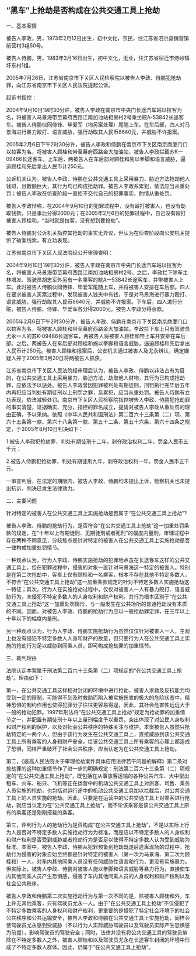 ## **“黑车”上抢劫是否构成在公共交通工具上抢劫**

一、基本案情

被告人李政，男，1973年2月12日出生，初中文化，农民，住江苏省泗洪县魏营镇前营村3组50号。

被告人侍鹏，男，1983年3月16日出生，初中文化，无业，住江苏省宿迁市侍岭镇圩东村1组。

2005年7月26日，江苏省南京市下关区人民检察院以被告人李政、侍鹏犯抢劫罪，向江苏省南京市下关区人民法院提起公诉。

起诉书指控：

2004年9月10日19时30分许，被告人李政在南京市中央门长途汽车站以拉客为名，将被害人马景海带至幕府西路江南加油站相房村2号乘坐皖A-53842长途客车。被告人侍鹏伙同侍锋、毕爱军（均另案处理）尾随上车。在车后部，四人对马景海进行暴力殴打、语言威胁，强行劫取其人民币8640元，并威胁不许报案。

2005年2月6日下午2时30分许，被告人李政和侍鹏在南京市下关区南京商厦门口以拉客为名，将被害人顾桂和带至幕府西路金大加油站，被告人李政拦截苏K一09486长途客车。上车后，两被告人在车后部对顾桂和施以拳脚和语言威胁，逼迫顾桂和先后拿出人民币计250元。

公诉机关认为，被告人李政、侍鹏在公共交通工具上采用暴力、胁迫方法抢劫他人钱财，且数额巨大，其行为均已构成抢劫罪。被告人李政系累犯，依法应当从重处罚；被告人李政在侦查阶段一直拒不交代自己的犯罪事实，酌情从重处罚。

被告人李政辩称，在2004年9月10日的犯罪过程中，没有殴打被害人，也没有劫取钱款，只是事后分得2000元；在2005年2月6日的犯罪过程中，自己没有殴打被害人顾桂和，“当时就是拉客，没有想到要抢劫”。

被告人侍鹏对公诉机关指控其抢劫的事实无异议，但认为在侦查阶段向公安机关提供了破案线索，有立功表现。

江苏省南京市下关区人民法院经公开审理查明：

2004年9月10日19时30分许，被告人李政在南京市中央门长途汽车站以拉客为名，将被害人马景海带至幕府西路江南加油站相房村2号。之后，李政拦下除车主林增发、驾驶员胡志军外另有一名乘客的皖A一53842长途客车，并带被害人上车。此时被告人侍鹏伙同侍锋、毕爱军尾随上车，并将被害人安排在车后部。四人在要求被害人买票过程中，发现被害人钱夹中有钱，于是对马景海进行暴力殴打、语言威胁，强行劫取其人民币8640元，并威胁不许报案。下车后，四人进行分赃，被告人侍鹏、侍锋、毕爱军各分得2000元，被告人李政分得余款。

2005年2月6日下午2时30分许，被告人李政、侍鹏在南京市下关区南京商厦门口以拉客为名，将被害人顾桂和带至幕府西路金大加油站。李政拦下车上只有驾驶员尤永一人的苏K-09486长途客车，两被告人将被害人顾桂和带上车并安排在车后部。之后，两被告人在车后部对顾桂和施以拳脚和语言威胁，逼迫顾桂和先后拿出人民币计250元。被害人顾桂和报案后，公安机关通过被害人及尤永辨认，确定嫌疑人并于2005年3月20日将两被告人抓获。

江苏省南京市下关区人民法院经审理后认为，被告人李政、侍鹏以非法占有为目的，在公共交通工具上采用暴力、胁迫方法，劫取他人财物，其行为已构成抢劫罪，应依法予以惩处。被告人李政曾因犯罪被判处有期徒刑，刑罚执行完毕后五年内再犯应当判处有期徒刑以上刑罚之罪，系累犯，应当从重处罚。被告人侍鹏有立功表现，依法减轻处罚。南京市下关区人民检察院指控被告人李政、侍鹏犯抢劫罪的事实清楚，证据确实、充分，指控的罪名成立，提请对被告人李政从重处罚的理由正确，予以采纳。依照《中华人民共和国刑法》第二百六十三条第（二）项、第六十五条第一款、第六十八条第一款、第五十二条、第五十六条、第六十四条之规定，于2005年8月10日判决如下：

1.被告人李政犯抢劫罪，判处有期徒刑十二年，剥夺政治权利二年，罚金人民币五千元；

2.被告人侍鹏犯抢劫罪，判处有期徒刑九年，剥夺政治权利一年，罚金人民币五千元。

一审宣判后，在法定的期限内，被告人李政、侍鹏均未提出上诉，检察机关也未提出抗诉，判决已发生法律效力。

二、主要问题

针对特定的被害人在公共交通工具上实施抢劫是否属于“在公共交通工具上抢劫”?

被告人李政、侍鹏的抢劫行为，是否符合“在公共交通工具上抢劫”这一加重处罚条款的规定，在“十年以上有期徒刑、无期徒刑或者死刑”的幅度内量刑，审理过程中存在两种不同意见，分歧焦点是针对特定的被害人在公共交通工具上实施抢劫是否一律构成加重处罚情节。

一种观点认为，行为人李政、侍鹏实施抢劫的犯罪地点虽在长途客车这样的公共交通工具上，但在犯罪过程中，侵害的对象一直针对马景海这一特定的被害人。特别是在第二次抢劫中，客车上仅有顾桂和一名乘客，根本不存在其他不特定多数人，不符合“在公共交通工具上抢劫”这一加重条款规定的针对不特定多数人实施抢劫这一特征；其次，行为人在实施抢劫过程中，仅仅对被害人一人有暴力殴打、语言威胁行为，未侵犯不特定多数人的人身权利和财产权利。其行为根本区别于“在公共交通工具上抢劫”这一加重处罚情形，与一般发生在公共场所的普通抢劫没有本质的不同。因而，对被告人李政、侍鹏的抢劫行为应以一般抢劫罪定罪，在三年以上十年以下的幅度内量刑。

另一种观点认为，行为人李政、侍鹏实施抢劫行为虽然仅仅针对被害人一人，主观上也没有侵犯不特定多数人人身和财产的故意，但只要行为人在公共交通工具上实施的抢劫行为足以威胁到同乘人员，即可构成抢劫罪的加重情节。

三、裁判理由

法院认定本案属于刑法第二百六十三条第（二）项规定的“在公共交通工具上抢劫”。理由如下：

第一，在公共交通工具这样相对封闭的环境中进行抢劫，被害人求救及反抗能力均受到一定的限制，可能得不到及时救助而陷入被实施伤害的极大的危险状态中，精神恐惧的制约作用也使得犯罪分子往往更容易得逞，因此，其社会危害性远远大于一般的抢劫犯罪。1997年刑法将“在公共交通工具上抢劫”规定为抢劫罪的加重情节之一，并配置有期徒刑十年以上量刑幅度予以重罚，突出体现了对公民人身权利和财产权利的保护，以及对社会公共秩序的特殊关注与维护。本案被告人虽然只抢劫特定的一两个人，但由于该行为发生在公共交通工具上，直接威胁到该公共交通工具上所有乘客的人身和财产安全，给该公共交通工具上所有乘客的心理上都造成了恐惧，同样严重破坏了社会公共秩序，应当认定为在公共交通工具上抢劫。

第二，《最高人民法院关于审理抢劫案件具体应用法律若干问题的解释》第二条对抢劫罪的这种加重情节作了进一步的明确规定：刑法第二百六十三条第（二）项规定的“在公共交通工具上抢劫”，既包括在从事旅客运输的各种公共汽车、大中型出租车、火车、船只、飞机等正在运营中的机动公共交通工具上对旅客、司售、乘务人员实施的抢劫，也包括对运行途中的机动公共交通工具加以拦截后，对公共交通工具上的人员实施的抢劫。因此，只要是在运营中的公共交通工具上对乘客进行抢劫，就应当认定为在“公共交通工具上抢劫”，而不论该乘客是该公共交通工具上原有的乘客还是刚刚搭载的乘客。

第三，评判行为人的抢劫行为是否构成“在公共交通工具上抢劫”，不是以实际上行为人是否对不特定多数人实施抢劫行为为标准，而是应以不特定多数人的人身权利和财产权利是否受到威胁或者抢劫行为是否足以使得不特定多数人认为受到威胁为标准。本案中，被告人李政、侍鹏从犯罪预备到抢劫既遂后逃离现场的过程中，抢劫行为侵害的对象自始至终都是针对特定的被害人（第一次为马景海、第二次为顾桂和）一人，对车内其他同乘人员没有任何威胁性语言和行为，更没有实施暴力。但实际上，被告人李政、侍鹏对被害人施以拳脚和语言威胁等暴力行为，直接使车内其他同乘人员产生恐惧感，侵害了车内其他同乘人员的人身权利和财产权利以及社会公共秩序。

被告人李政和侍鹏第二次实施抢劫行为与第一次不同的是，除被害人顾桂和外，车上并无其他乘客，只有驾驶员尤永一人。由于“在公共交通工具上抢劫”不仅侵犯了不特定多数乘客的人身权利和财产权利，更重要的是侵犯了特定社会环境下的社会公共秩序和公共运输安全，被告人李政和侍鹏在公共交通工具上实施抢劫，同样会使驾驶员尤永感到受威胁（不以行为人实际威胁驾驶员以及驾驶员实际产生恐惧感为前提），影响驾驶员的驾驶安全；同时，法律并没有将公共交通工具的驾驶员排除在不特定多数人之外，被害人顾桂和以及驾驶员尤永在长途客车封闭的环境中形成了不特定多数人群体。因此，仍属于“在公共交通工具上抢劫”。